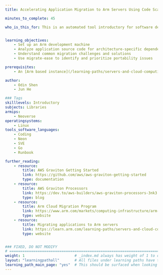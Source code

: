 ```yaml
---
title: Accelerating Application Migration to Arm Servers Using Code Scanning Tools

minutes_to_complete: 45

who_is_this_for: This is an automated tool introductory for software developers and DevOps engineers who are preparing to migrate existing applications to Arm-based server environments. It introduces a static analysis tool (migrate-ease) that simplifies the process by identifying portability challenges early.


learning_objectives:
    - Set up an Arm development machine
    - Analyze application source code for architecture-specific dependencies
    - Understand common migration challenges and solutions
    - Use migrate-ease to identify and prioritize portability issues

prerequisites:
    - An [Arm based instance](/learning-paths/servers-and-cloud-computing/csp/) from a cloud service provider.

author: 
    - Odin Shen
    - Jun He

### Tags
skilllevels: Introductory
subjects: Libraries
armips:
    - Neoverse
operatingsystems:
    - Linux
tools_software_languages:
    - Coding
    - Neon
    - SVE
    - Go
    - Runbook

further_reading:
    - resource:
        title: AWS Graviton Getting Started
        link: https://github.com/aws/aws-graviton-getting-started
        type: documentation
    - resource:
        title: AWS Graviton Processors
        link: https://dev.to/aws-builders/aws-graviton-processors-3nk3
        type: blog
    - resource:
        title: Arm Cloud Migration Program
        link: https://www.arm.com/markets/computing-infrastructure/arm-cloud-migration
        type: website
    - resource:
        title: Migrating applications to Arm servers
        link: https://learn.arm.com/learning-paths/servers-and-cloud-computing/migration/
        type: website


### FIXED, DO NOT MODIFY
# ================================================================================
weight: 1                       # _index.md always has weight of 1 to order correctly
layout: "learningpathall"       # All files under learning paths have this same wrapper
learning_path_main_page: "yes"  # This should be surfaced when looking for related content. Only set for _index.md of learning path content.
---
```


